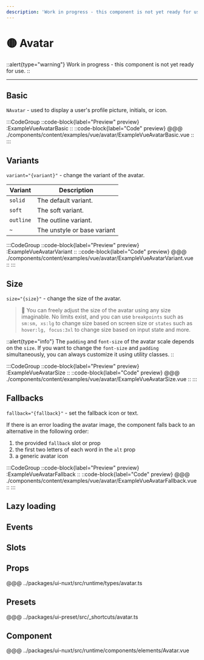 ```yaml
---
description: 'Work in progress - this component is not yet ready for use.'
---
```


# 🟡 Avatar

::alert{type="warning"}
Work in progress - this component is not yet ready for use.
::

---

## Basic

`NAvatar` - used to display a user's profile picture, initials, or icon.

:::CodeGroup
::code-block{label="Preview" preview}
  :ExampleVueAvatarBasic
::
::code-block{label="Code" preview}
@@@ ./components/content/examples/vue/avatar/ExampleVueAvatarBasic.vue
::
:::

## Variants

`variant="{variant}"` - change the variant of the avatar.

| Variant   | Description                 |
| --------- | --------------------------- |
| `solid`    | The default variant.           |
| `soft`   | The soft variant.        |
| `outline` | The outline variant.        |
| `~`       | The unstyle or base variant |

:::CodeGroup
::code-block{label="Preview" preview}
  :ExampleVueAvatarVariant
::
::code-block{label="Code" preview}
@@@ ./components/content/examples/vue/avatar/ExampleVueAvatarVariant.vue
::
:::

## Size

`size="{size}"` - change the size of the avatar.

> 🚀 You can freely adjust the size of the avatar using any size imaginable. No limits exist, and you can use `breakpoints` such as `sm:sm, xs:lg` to change size based on screen size or `states` such as `hover:lg, focus:3xl` to change size based on input state and more.

::alert{type="info"}
The `padding` and `font-size` of the avatar scale depends on the `size`. If you want to change the `font-size` and `padding` simultaneously, you can always customize it using utility classes.
::

:::CodeGroup
::code-block{label="Preview" preview}
  :ExampleVueAvatarSize
::
::code-block{label="Code" preview}
@@@ ./components/content/examples/vue/avatar/ExampleVueAvatarSize.vue
::
:::

## Fallbacks

`fallback="{fallback}"` - set the fallback icon or text.

If there is an error loading the avatar image, the component falls back to an alternative in the following order:

1. the provided `fallback` slot or prop
2. the first two letters of each word in the `alt` prop
3. a generic avatar icon

:::CodeGroup
::code-block{label="Preview" preview}
  :ExampleVueAvatarFallback
::
::code-block{label="Code" preview}
@@@ ./components/content/examples/vue/avatar/ExampleVueAvatarFallback.vue
::
:::

## Lazy loading



## Events

## Slots

## Props
@@@ ../packages/ui-nuxt/src/runtime/types/avatar.ts

## Presets
@@@ ../packages/ui-preset/src/_shortcuts/avatar.ts

## Component
@@@ ../packages/ui-nuxt/src/runtime/components/elements/Avatar.vue
